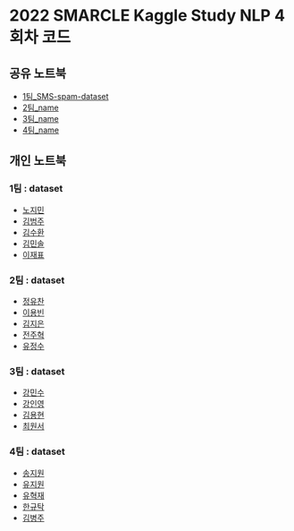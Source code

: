# 2022 SMARCLE Kaggle Study NLP 4회차 코드


## 공유 노트북
- [1팀_SMS-spam-dataset](https://www.kaggle.com/code/jaepyo99/sms-spam-collection-dataset-with-nlp)
- [2팀_name]()
- [3팀_name]()
- [4팀_name]()

## 개인 노트북

### 1팀 : dataset
- [노지민](https://www.kaggle.com/code/emilyjiminroh/sms-spam-collection-dataset-with-nlp/notebook)
- [김범주](https://www.kaggle.com/kimbumju/natural-language-processing-nlp-for-be-59406c)
- [김수환](https://www.kaggle.com/code/swan706/sms-spam-nlp)
- [김민솔]()
- [이재표](https://www.kaggle.com/code/jaepyo99/smarcle-sms-spam-collection-with-nlp/notebook)

### 2팀 : dataset
- [정유찬]()
- [이용빈]()
- [김지은](https://www.kaggle.com/code/kimdobby/sms-spam-with-nlp)
- [전주혁]()
- [유정수]()     
        
### 3팀 : dataset
- [강민수](https://www.kaggle.com/code/alstn38/natural-language-processing-nlp-from-fares-sayah)
- [강인영]()
- [김용현]()
- [최원서]()

### 4팀 : dataset
- [송지원](https://www.kaggle.com/code/song3song/smc-disaster-tweets-feat-nlp?scriptVersionId=96794213)
- [유지원](https://www.kaggle.com/jiyajiwon/predict-disaster-tweet-with-nlp)
- [유혁재](https://www.kaggle.com/dbgurwo/smc-basic-eda-cleaning-and-glove)
- [한규탁](https://www.kaggle.com/code/formeforu/smarcle-w4-disaster-tweets/notebook?scriptVersionId=96793964)
- [김병주]()

